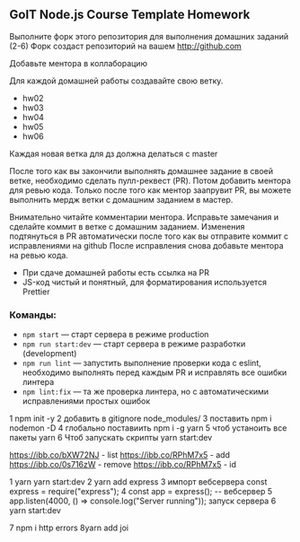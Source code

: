 ## GoIT Node.js Course Template Homework

Выполните форк этого репозитория для выполнения домашних заданий (2-6)
Форк создаст репозиторий на вашем http://github.com

Добавьте ментора в коллаборацию

Для каждой домашней работы создавайте свою ветку.

- hw02
- hw03
- hw04
- hw05
- hw06

Каждая новая ветка для дз должна делаться с master

После того как вы закончили выполнять домашнее задание в своей ветке, необходимо сделать пулл-реквест (PR). Потом добавить ментора для ревью кода. Только после того как ментор заапрувит PR, вы можете выполнить мердж ветки с домашним заданием в мастер.

Внимательно читайте комментарии ментора. Исправьте замечания и сделайте коммит в ветке с домашним заданием. Изменения подтянуться в PR автоматически после того как вы отправите коммит с исправлениями на github
После исправления снова добавьте ментора на ревью кода.

- При сдаче домашней работы есть ссылка на PR
- JS-код чистый и понятный, для форматирования используется Prettier

### Команды:

- `npm start` &mdash; старт сервера в режиме production
- `npm run start:dev` &mdash; старт сервера в режиме разработки (development)
- `npm run lint` &mdash; запустить выполнение проверки кода с eslint, необходимо выполнять перед каждым PR и исправлять все ошибки линтера
- `npm lint:fix` &mdash; та же проверка линтера, но с автоматическими исправлениями простых ошибок




1 npm init -y
2 добавить в gitignore node_modules/
3 поставить npm i nodemon -D
4 глобально поставиить  npm i -g yarn
5 чтоб устаноить все пакеты yarn 
6 Чтоб запускать скрипты yarn start:dev


https://ibb.co/bXW72NJ   - list 
https://ibb.co/RPhM7x5   - add
https://ibb.co/0s716zW   - remove
https://ibb.co/RPhM7x5    - id



1 yarn
   yarn start:dev
2 yarn add express 
3 импорт вебсервера const express = require("express");
4 const app = express();  --  вебсервер
5 app.listen(4000, () => console.log("Server running")); запуск сервера
6 yarn start:dev

7 npm i http errors
8yarn add joi
